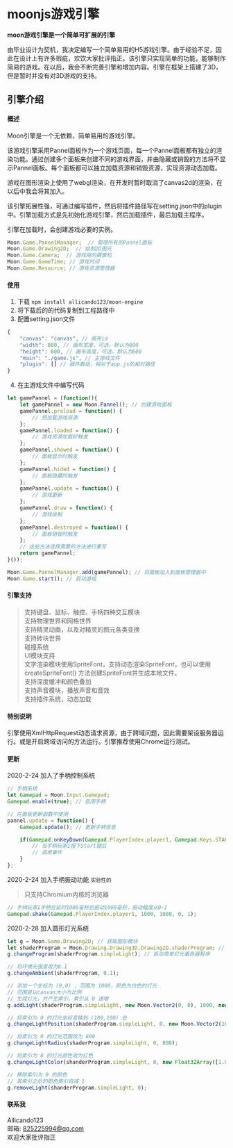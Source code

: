 # moonjs游戏引擎

**moon游戏引擎是一个简单可扩展的引擎**

由毕业设计为契机，我决定编写一个简单易用的H5游戏引擎。由于经验不足，因此在设计上有许多瑕疵，欢饮大家批评指正。该引擎只实现简单的功能，能够制作简易的游戏。在以后，我会不断完善引擎和增加内容。引擎在框架上搭建了3D，但是暂时并没有对3D游戏的支持。


## 引擎介绍

#### 概述
Moon引擎是一个无依赖，简单易用的游戏引擎。

该游戏引擎采用Pannel面板作为一个游戏页面，每一个Pannel面板都有独立的渲染功能。通过创建多个面板来创建不同的游戏界面，并由隐藏或销毁的方法将不显示Pannel面板。每个面板都可以独立加载资源和销毁资源，实现资源动态加载。

游戏在图形渲染上使用了webgl渲染，在开发时暂时取消了canvas2d的渲染，在以后中我会将其加入。

该引擎拓展性强，可通过编写插件，然后将插件路径写在setting.json中的plugin中。引擎加载方式是先初始化游戏引擎，然后加载插件，最后加载主程序。

引擎在加载时，会创建游戏必要的实例。
```javascript
Moon.Game.PannelManager;  // 管理所有的Pannel面板
Moon.Game.Drawing2D;  // 绘制2D图元
Moon.Game.Camera;  // 游戏用的摄像机
Moon.Game.GameTime; // 游戏时间
Moon.Game.Resource; // 游戏资源管理器
```

#### 使用

1. 下载  `npm install allicando123/moon-engine`  
2. 将下载后的的代码复制到工程路径中
3. 配置setting.json文件
```javascript
{
    "canvas": "canvas", // 画布id
    "width": 800, // 画布宽度，可选，默认为800
    "height": 600, // 画布高度，可选，默认为600
    "main": "./game.js", // 主游戏文件
    "plugin": [] // 插件数组，相对于app.js的相对路径
}
```
4. 在主游戏文件中编写代码
```javascript
let gamePannel = (function(){
	let gamePannel = new Moon.Pannel(); // 创建游戏面板
	gamePannel.preload = function() {
		// 预加载游戏资源
	};
	gamePannel.loaded = function() {
		// 游戏资源加载好触发
	};
	gamePannel.showed = function() {
		// 面板显示时触发
	};
	gamePannel.hided = function() {
		// 面板隐藏时触发
	};
	gamePannel.update = function() {
		// 游戏更新
	};
	gamePannel.draw = function() {
		// 游戏绘制
	};
	gamePannel.destroyed = function() {
		// 面板销毁时触发
	};
	// 这些方法选择需要的方法进行重写
	return gamePannel;
}());

Moon.Game.PannelManager.add(gamePannel); // 将面板加入到面板管理器中
Moon.Game.start(); // 启动游戏
```

#### 引擎支持

> 支持键盘、鼠标、触控、手柄四种交互模块  
> 支持物理世界和网格世界  
> 支持精灵动画，以及对精灵的图元各类变换  
> 支持砖块世界  
> 碰撞系统  
> UI模块支持  
> 文字渲染模块使用SpriteFont，支持动态渲染SpriteFont，也可以使用 createSpriteFont() 方法创建SpriteFont并生成本地文件。  
> 支持深度缓冲和颜色叠加  
> 支持声音模块，播放声音和音效  
> 支持插件系统，动态加载  

#### 特别说明

引擎使用XmlHttpRequest动态请求资源，由于跨域问题，因此需要架设服务器运行。或是开启跨域访问的方法运行。引擎推荐使用Chrome运行测试。

#### 更新

2020-2-24 加入了手柄控制系统  
```javascript
// 手柄系统
let Gamepad = Moon.Input.Gamepad;
Gamepad.enable(true); // 启用手柄

// 在面板更新函数中使用
pannel.update = function() {
	Gamepad.update(); // 更新手柄信息

	if(Gamepad.onKeyDown(Gamepad.PlayerIndex.player1, Gamepad.Keys.START)) {
		// 当手柄玩家1按下Start键后
		// 调用事件
	}
};
```

2020-2-24 加入手柄振动功能 `实验性的`
> 只支持Chromium内核的浏览器
```javascript
// 手柄玩家1手柄在延时1000毫秒后振动1000毫秒，振动幅度从0~1
Gamepad.shake(Gamepad.PlayerIndex.player1, 1000, 1000, 0, 1);
```

2020-2-28 加入圆形灯光系统
```javascript
let g = Moon.Game.Drawing2D; // 获取图形模块
let shaderProgram = Moon.Drawing.Drawing3D.Drawing2D.shaderProgram; // 不同的着色器程序
g.changeProgram(shaderProgram.simpleLight); // 启动简单灯光着色器程序

// 将环境光强度改为0.1
g.changeAmbient(shaderProgram, 0.1);

// 添加一个坐标为 (0,0) ，范围为 1000，颜色为白色的灯光
// 范围是以canvas大小为比例
// 生成灯光，并产生索引，索引从 0 递增
g.addLight(shaderProgram.simpleLight, new Moon.Vector2(0, 0), 1000, new Float32Array([1.0, 1.0, 1.0]));

// 将索引为 0 的灯光坐标变换到 (100,100) 处
g.changeLightPosition(shaderProgram.simpleLight, 0, new Moon.Vector2(100, 100));

// 将索引为 0 的灯光范围改为 800
g.changeLightRadius(shaderProgram.simpleLight, 0, 800);

// 将索引为 0 的灯光颜色改为红色
g.changeLightColor(shanderProgram.simpleLight, 0, new Float32Array([1.0, 0.0, 0.0]));

// 移除索引为 0 的颜色
// 其索引之后的颜色索引自减 1
g.removeLight(shanderProgram.simpleLight, 0);
```

#### 联系我
Allicando123  
邮箱: 825225994@qq.com  
欢迎大家批评指正
